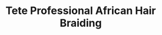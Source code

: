 ---
title: "Tete Professional African Hair Braiding"
url: /milwaukee/tete-professional-african-hair-braiding/
shop: hairdresser
---
